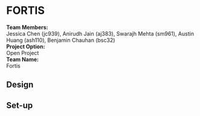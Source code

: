 # FORTIS
**Team Members:**  
Jessica Chen (jc939), Anirudh Jain (aj383), Swarajh Mehta (sm961), Austin Huang (ash110), Benjamin Chauhan (bsc32)  
**Project Option:**  
Open Project  
**Team Name:**  
Fortis  

## Design

## Set-up
